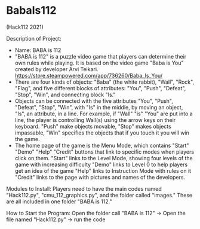 # BabaIs112
(Hack112 2021)

Description of Project:
* Name: BABA is 112
* "BABA is 112" is a puzzle video game that players can determine their own rules while playing. It is based on the video game "Baba is You" created by developer Arvi Teikari.
https://store.steampowered.com/app/736260/Baba_Is_You/
* There are four kinds of objects: "Baba" (the white rabbit), "Wall", "Rock", "Flag",
and five different blocks of attributes: "You", "Push", "Defeat", "Stop", "Win", and connecting block "Is."
* Objects can be connected with the five attributes "You", "Push", "Defeat", "Stop", "Win", with "Is" in the middle, by moving an object, "Is", an attribute, in a line. For example, if "Wall" "is" "You" are put into a line, the player is controlling Wall(s) using the arrow keys on their keyboard. "Push" make objects movable, "Stop" makes objects impassable, "Win" specifies the objects that if you touch it you will win the game. 
* The home page of the game is the Menu Mode, which contains "Start" "Demo" "Help" "Credit" buttons that link to specific modes when players click on them. 
"Start" links to the Level Mode, showing four levels of the game with increasing difficulty
"Demo" links to Level 0 to help players get an idea of the game
"Help" links to Instruction Mode with rules on it
"Credit" links to the page with pictures and names of the developers. 


Modules to Install:
Players need to have the main codes named "Hack112.py", "cmu_112_graphics.py", and the folder called "images." These are all included in one folder "BABA is 112."

How to Start the Program:
Open the folder call "BABA is 112" -> Open the file named "Hack112.py" -> run the code

